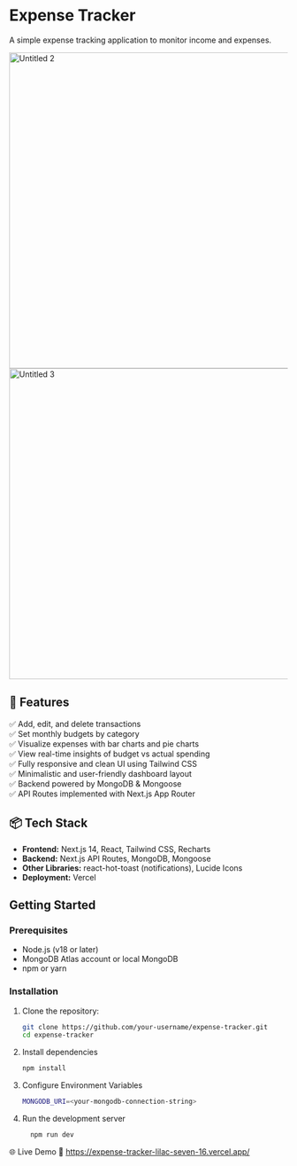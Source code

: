 # Expense Tracker

A simple expense tracking application to monitor income and expenses.

<img width="570" alt="Untitled 2" src="https://github.com/user-attachments/assets/98b0c8b4-caea-4492-a787-e379e2869c17" /> <img width="561" alt="Untitled 3" src="https://github.com/user-attachments/assets/ae139f54-34e7-45d2-8c60-c35cf0dd851d" />



## 🚀 Features

✅ Add, edit, and delete transactions  
✅ Set monthly budgets by category  
✅ Visualize expenses with bar charts and pie charts  
✅ View real-time insights of budget vs actual spending  
✅ Fully responsive and clean UI using Tailwind CSS  
✅ Minimalistic and user-friendly dashboard layout  
✅ Backend powered by MongoDB & Mongoose  
✅ API Routes implemented with Next.js App Router 

## 📦 Tech Stack

- **Frontend:** Next.js 14, React, Tailwind CSS, Recharts  
- **Backend:** Next.js API Routes, MongoDB, Mongoose  
- **Other Libraries:** react-hot-toast (notifications), Lucide Icons  
- **Deployment:** Vercel  

## Getting Started

### Prerequisites

- Node.js (v18 or later)
- MongoDB Atlas account or local MongoDB
- npm or yarn

### Installation

1. Clone the repository:
   ```bash
   git clone https://github.com/your-username/expense-tracker.git
   cd expense-tracker
2. Install dependencies
   ```bash
   npm install
3. Configure Environment Variables
   ```bash
   MONGODB_URI=<your-mongodb-connection-string>
4. Run the development server
   ```bash
     npm run dev

🌐 Live Demo
🔗 https://expense-tracker-lilac-seven-16.vercel.app/
